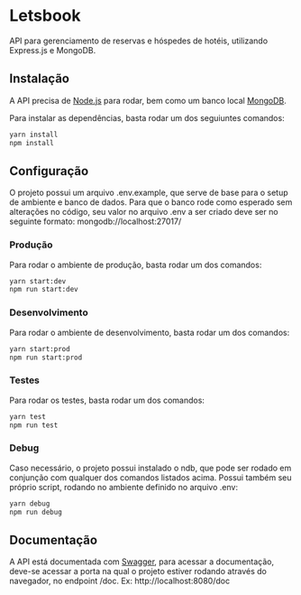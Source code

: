 # Letsbook

API para gerenciamento de reservas e hóspedes de hotéis, utilizando Express.js e MongoDB.


## Instalação

A API precisa de  [Node.js](https://nodejs.org/) para rodar, bem como um banco local [MongoDB](https://www.mongodb.com/).

Para instalar as dependências, basta rodar um dos seguiuntes comandos:

```sh
yarn install
npm install
```

## Configuração
O projeto possui um arquivo .env.example, que serve de base para o setup de ambiente e banco de dados. Para que o banco rode como esperado sem alterações no código, seu valor no arquivo .env a ser criado deve ser no seguinte formato: mongodb://localhost:27017/<DB>

### Produção
Para rodar o ambiente de produção, basta rodar um dos comandos:

```sh
yarn start:dev
npm run start:dev
```

### Desenvolvimento
Para rodar o ambiente de desenvolvimento, basta rodar um dos comandos:

```sh
yarn start:prod
npm run start:prod
```

### Testes
Para rodar os testes, basta rodar um dos comandos:

```sh
yarn test
npm run test
```

### Debug
Caso necessário, o projeto possui instalado o ndb, que pode ser rodado em conjunção com qualquer dos comandos listados acima. Possui também seu próprio script, rodando no ambiente definido no arquivo .env:

```sh
yarn debug
npm run debug
```

## Documentação
A API está documentada com [Swagger](https://swagger.io/), para acessar a documentação, deve-se acessar a porta na qual o projeto estiver rodando através do navegador, no endpoint /doc.
Ex: http://localhost:8080/doc
